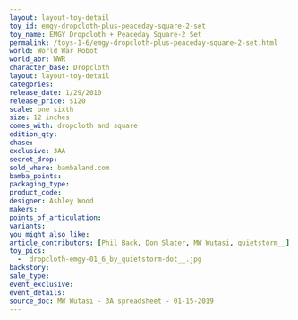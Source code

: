 ```yaml
---
layout: layout-toy-detail 
toy_id: emgy-dropcloth-plus-peaceday-square-2-set
toy_name: EMGY Dropcloth + Peaceday Square-2 Set
permalink: /toys-1-6/emgy-dropcloth-plus-peaceday-square-2-set.html
world: World War Robot
world_abr: WWR
character_base: Dropcloth
layout: layout-toy-detail
categories: 
release_date: 1/29/2010
release_price: $120 
scale: one sixth
size: 12 inches
comes_with: dropcloth and square
edition_qty: 
chase: 
exclusive: 3AA
secret_drop: 
sold_where: bambaland.com
bamba_points: 
packaging_type: 
product_code: 
designer: Ashley Wood
makers: 
points_of_articulation: 
variants: 
you_might_also_like: 
article_contributors: [Phil Back, Don Slater, MW Wutasi, quietstorm__]
toy_pics: 
  -  dropcloth-emgy-01_6_by_quietstorm-dot__.jpg
backstory: 
sale_type: 
event_exclusive: 
event_details: 
source_doc: MW Wutasi - 3A spreadsheet - 01-15-2019
---
```

